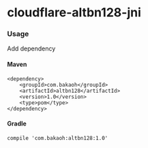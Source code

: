 # cloudflare-altbn128-jni

### Usage

Add dependency

#### Maven

```
<dependency>
	<groupId>com.bakaoh</groupId>
	<artifactId>altbn128</artifactId>
	<version>1.0</version>
	<type>pom</type>
</dependency>
```

#### Gradle

```
compile 'com.bakaoh:altbn128:1.0'
```